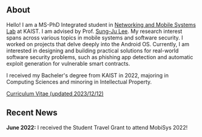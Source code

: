 ## About

Hello! I am a MS-PhD Integrated student in [Networking and Mobile Systems Lab](https://nmsl.kaist.ac.kr/) at KAIST. I am advised by Prof. [Sung-Ju Lee](https://sites.google.com/site/wewantsj/). My research interest spans across various topics in mobile systems and software security. I worked on projects that delve deeply into the Android OS. 
Currently, I am interested in designing and building practical solutions for real-world software security problems, such as phishing app detection and automatic exploit generation for vulnerable smart contracts.

I received my Bacheler's degree from KAIST in 2022, majoring in Computing Sciences and minoring in Intellectual Property.

[Curriculum Vitae (updated 2023/12/12)](/files/SujinHan_CV_231212.pdf)

## Recent News

**June 2022:** I received the Student Travel Grant to attend MobiSys 2022!




